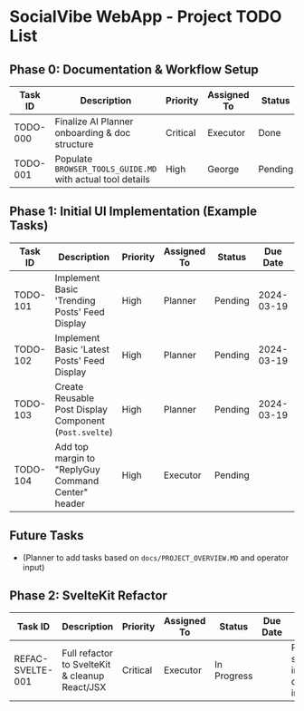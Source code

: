 # SocialVibe WebApp - Project TODO List

## Phase 0: Documentation & Workflow Setup
| Task ID | Description                                          | Priority | Assigned To | Status    | Due Date   | Notes                                     |
|---------|------------------------------------------------------|----------|-------------|-----------|------------|-------------------------------------------|
| TODO-000| Finalize AI Planner onboarding & doc structure       | Critical | Executor    | Done      | 2024-03-19 | This task.                                |
| TODO-001| Populate `BROWSER_TOOLS_GUIDE.MD` with actual tool details | High   | George      | Pending   | 2024-03-19 | Fill in placeholders.                     |

## Phase 1: Initial UI Implementation (Example Tasks)
| Task ID | Description                                          | Priority | Assigned To | Status    | Due Date   | Notes                                     |
|---------|------------------------------------------------------|----------|-------------|-----------|------------|-------------------------------------------|
| TODO-101| Implement Basic 'Trending Posts' Feed Display      | High     | Planner     | Pending   | 2024-03-19 | Use `src/lib/mockTwitterData.ts`.       |
| TODO-102| Implement Basic 'Latest Posts' Feed Display        | High     | Planner     | Pending   | 2024-03-19 | Simulate live feed.                       |
| TODO-103| Create Reusable Post Display Component (`Post.svelte`)| High   | Planner     | Pending   | 2024-03-19 | Display author, content, time.            |
| TODO-104| Add top margin to "ReplyGuy Command Center" header | High     | Executor    | Pending   |            | Ensure header doesn't touch top nav bar. |

## Future Tasks
* (Planner to add tasks based on `docs/PROJECT_OVERVIEW.MD` and operator input) 

## Phase 2: SvelteKit Refactor
| Task ID | Description | Priority | Assigned To | Status | Due Date | Notes |
|---------|-------------|----------|-------------|--------|----------|-------|
| REFAC-SVELTE-001 | Full refactor to SvelteKit & cleanup React/JSX | Critical | Executor | In Progress | | Remove src/ui, implement dashboard in Svelte | 